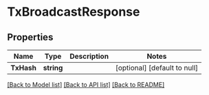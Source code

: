 # TxBroadcastResponse

## Properties
Name | Type | Description | Notes
------------ | ------------- | ------------- | -------------
**TxHash** | **string** |  | [optional] [default to null]

[[Back to Model list]](../README.md#documentation-for-models) [[Back to API list]](../README.md#documentation-for-api-endpoints) [[Back to README]](../README.md)

